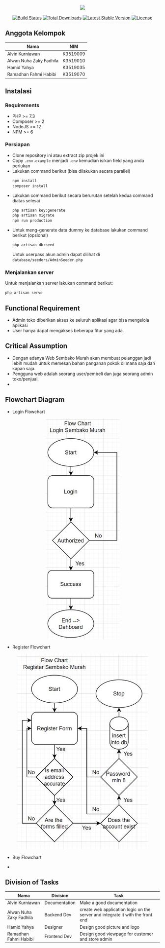 <p align="center"><a href="https://laravel.com" target="_blank"><img src="https://raw.githubusercontent.com/laravel/art/master/logo-lockup/5%20SVG/2%20CMYK/1%20Full%20Color/laravel-logolockup-cmyk-red.svg" width="400"></a></p>

<p align="center">
<a href="https://travis-ci.org/laravel/framework"><img src="https://travis-ci.org/laravel/framework.svg" alt="Build Status"></a>
<a href="https://packagist.org/packages/laravel/framework"><img src="https://img.shields.io/packagist/dt/laravel/framework" alt="Total Downloads"></a>
<a href="https://packagist.org/packages/laravel/framework"><img src="https://img.shields.io/packagist/v/laravel/framework" alt="Latest Stable Version"></a>
<a href="https://packagist.org/packages/laravel/framework"><img src="https://img.shields.io/packagist/l/laravel/framework" alt="License"></a>
</p>

## Anggota Kelompok

| Nama                    | NIM      |
| ----------------------- | -------- |
| Alvin Kurniawan         | K3519009 |
| Alwan Nuha Zaky Fadhila | K3519010 |
| Hamid Yahya             | K3519035 |
| Ramadhan Fahmi Habibi   | K3519070 |

## Instalasi

### Requirements
- PHP >= 7.3
- Composer >= 2
- NodeJS >= 12
- NPM >= 6

### Persiapan
- Clone repository ini atau extract zip projek ini
- Copy `.env.example` menjadi `.env` kemudian isikan field yang anda perlukan
- Lakukan command berikut (bisa dilakukan secara parallel)
  ```bash
  npm install
  composer install
  ```
- Lakukan command berikut secara berurutan setelah kedua command diatas selesai
  ```bash
  php artisan key:generate
  php artisan migrate
  npm run production
  ```
- Untuk meng-generate data dummy ke database lakukan command berikut (opsional)
  ```bash
  php artisan db:seed
  ```
  Untuk userpass akun admin dapat dilihat di `database/seeders/AdminSeeder.php`

### Menjalankan server
Untuk menjalankan server lakukan command berikut:
```bash
php artisan serve
```
## Functional  Requirement
- Admin toko diberikan akses ke seluruh aplikasi agar bisa mengelola aplikasi
- User hanya dapat mengakses beberapa fitur yang ada.

## Critical Assumption
- Dengan adanya Web Sembako Murah akan membuat pelanggan jadi lebih mudah untuk memesan bahan panganan pokok di mana saja dan kapan saja.
- Pengguna web adalah seorang user/pembeli dan juga seorang admin toko/penjual.
- 

## Flowchart Diagram

- Login Flowchart

<p align="center"> <img src="/doc/login.JPG"></img> </p>

- Register Flowchart

<p align="center"> <img src="/doc/register.JPG"></img> </p>

- Buy Flowchart

- 

## Division of Tasks

| Nama                    | Division      |  Task    |
| ----------------------- | ------------- | -------- |
| Alvin Kurniawan         | Documentation | Make a good documentation |
| Alwan Nuha Zaky Fadhila | Backend Dev   | create web application logic on the server and integrate it with the front end |
| Hamid Yahya             | Designer      | Design good picture and logo |
| Ramadhan Fahmi Habibi   | Frontend Dev  | Design good viewpage for customer and store admin |
